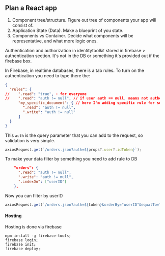 ## Plan a React app
1. Component tree/structure. Figure out tree of components your app will consist of.
2. Application State (Data). Make a blueprint of you state.
3. Components vs Container. Decide what components will be representative, and what more logic ones. 


Authentication and authorization in identitytoolkit stored in firebase > authentication section. It's not in the DB or
something it's provided out if the firebase box.

In Firebase, in realtime databases, there is a tab rules. To turn on the authentication you need to type there the:
```json
{
  "rules": {
//    ".read": "true", - for everyone
//    ".read": "auth != null", // if user auth == null, means not authenticated - no acces. But this is for whole DB
      "my_specific_document": { // here I'm adding specific rule for some doc. Be carefull general rules can rewrite those (maybe)
        ".read": "auth != null",
        ".write": "auth != null"
      }
  }
}
```
This `auth` is the query parameter that you can add to the request, so validation is very simple.
```ts
axiosRequest.get(`/orders.json?auth=${props?.user?.idToken}`);
```

To make your data filter by something you need to add rule to DB 
```json
    "orders": {
      ".read": "auth != null",
      ".write": "auth != null",
      ".indexOn": ["userID"]
    },
```
Now you can filter by userID
```ts
axiosRequest.get(`/orders.json?auth=${token}&orderBy="userID"&equalTo="${user.id}"`) // Here we will get only needed orders
```

#### Hosting
Hosting is done via firebase
```shell
npm install -g firebase-tools;
firebase login;
firebase init;
firebase deploy;
```
